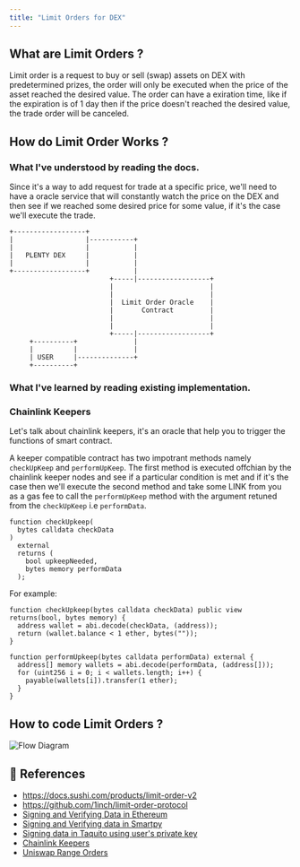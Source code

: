 ```yaml
---
title: "Limit Orders for DEX"
---
```


## What are Limit Orders ?

Limit order is a request to buy or sell (swap) assets on DEX with predetermined
prizes, the order will only be executed when the price of the asset reached the
desired value. The order can have a exiration time, like if the expiration is
of 1 day then if the price doesn't reached the desired value, the trade order
will be canceled.

## How do Limit Order Works ?

### What I've understood by reading the docs.

Since it's a way to add request for trade at a specific price, we'll need to
have a oracle service that will constantly watch the price on the DEX and then
see if we reached some desired price for some value, if it's the case we'll
execute the trade.

```
+------------------+
|                  |-----------+
|                  |           |
|   PLENTY DEX     |           |
|                  |           |
+------------------+           |
                         +-----|------------------+
                         |                        |
                         |                        |
                         |  Limit Order Oracle    |
                         |       Contract         |
                         |                        |
                         |                        |
                         +-----|------------------+
     +----------+              |
     |          |              |
     | USER     |--------------+
     +----------+
```

### What I've learned by reading existing implementation.

### Chainlink Keepers

Let's talk about chainlink keepers, it's an oracle that help you to trigger the
functions of smart contract.

A keeper compatible contract has two impotrant methods namely `checkUpKeep` and
`performUpKeep`. The first method is executed offchian by the chainlink keeper
nodes and see if a particular condition is met and if it's the case then we'll
execute the second method and take some LINK from you as a gas fee to call the
`performUpKeep` method with the argument retuned from the `checkUpKeep` i.e `performData`.

```solidity
function checkUpkeep(
  bytes calldata checkData
)
  external
  returns (
    bool upkeepNeeded,
    bytes memory performData
  );

```

For example:

```solidity
function checkUpkeep(bytes calldata checkData) public view returns(bool, bytes memory) {
  address wallet = abi.decode(checkData, (address));
  return (wallet.balance < 1 ether, bytes(""));
}

function performUpkeep(bytes calldata performData) external {
  address[] memory wallets = abi.decode(performData, (address[]));
  for (uint256 i = 0; i < wallets.length; i++) {
    payable(wallets[i]).transfer(1 ether);
  }
}
```

## How to code Limit Orders ?

![Flow Diagram](/notes/images/2021-12-31-18-56-00.png)

## 🌈 References

- https://docs.sushi.com/products/limit-order-v2
- https://github.com/1inch/limit-order-protocol
- [Signing and Verifying Data in Ethereum](https://ethereum.stackexchange.com/questions/90625/how-to-sign-and-verify-data-with-ethereumjs-utils)
- [Signing and Verifying data in Smartpy](https://smartpy.io/docs/types/signatures/)
- [Signing data in Taquito using user's private key](https://tezostaquito.io/docs/signing/)
- [Chainlink Keepers](https://docs.chain.link/docs/chainlink-keepers/compatible-contracts/#performdata)
- [Uniswap Range Orders](https://docs.uniswap.org/protocol/concepts/V3-overview/range-orders)
